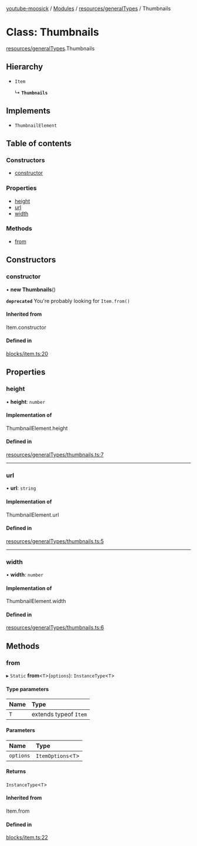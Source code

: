 [youtube-moosick](../README.md) / [Modules](../modules.md) / [resources/generalTypes](../modules/resources_generalTypes.md) / Thumbnails

# Class: Thumbnails

[resources/generalTypes](../modules/resources_generalTypes.md).Thumbnails

## Hierarchy

- `Item`

  ↳ **`Thumbnails`**

## Implements

- `ThumbnailElement`

## Table of contents

### Constructors

- [constructor](resources_generalTypes.Thumbnails.md#constructor)

### Properties

- [height](resources_generalTypes.Thumbnails.md#height)
- [url](resources_generalTypes.Thumbnails.md#url)
- [width](resources_generalTypes.Thumbnails.md#width)

### Methods

- [from](resources_generalTypes.Thumbnails.md#from)

## Constructors

### constructor

• **new Thumbnails**()

**`deprecated`** You're probably looking for `Item.from()`

#### Inherited from

Item.constructor

#### Defined in

[blocks/item.ts:20](https://github.com/EvasiveXkiller/youtube-moosick/blob/31f8a35/src/blocks/item.ts#L20)

## Properties

### height

• **height**: `number`

#### Implementation of

ThumbnailElement.height

#### Defined in

[resources/generalTypes/thumbnails.ts:7](https://github.com/EvasiveXkiller/youtube-moosick/blob/31f8a35/src/resources/generalTypes/thumbnails.ts#L7)

___

### url

• **url**: `string`

#### Implementation of

ThumbnailElement.url

#### Defined in

[resources/generalTypes/thumbnails.ts:5](https://github.com/EvasiveXkiller/youtube-moosick/blob/31f8a35/src/resources/generalTypes/thumbnails.ts#L5)

___

### width

• **width**: `number`

#### Implementation of

ThumbnailElement.width

#### Defined in

[resources/generalTypes/thumbnails.ts:6](https://github.com/EvasiveXkiller/youtube-moosick/blob/31f8a35/src/resources/generalTypes/thumbnails.ts#L6)

## Methods

### from

▸ `Static` **from**<`T`\>(`options`): `InstanceType`<`T`\>

#### Type parameters

| Name | Type |
| :------ | :------ |
| `T` | extends typeof `Item` |

#### Parameters

| Name | Type |
| :------ | :------ |
| `options` | `ItemOptions`<`T`\> |

#### Returns

`InstanceType`<`T`\>

#### Inherited from

Item.from

#### Defined in

[blocks/item.ts:22](https://github.com/EvasiveXkiller/youtube-moosick/blob/31f8a35/src/blocks/item.ts#L22)
